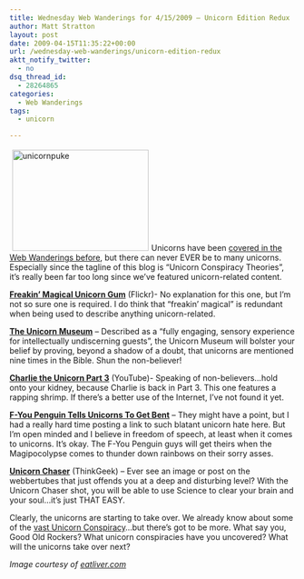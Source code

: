 ```yaml
---
title: Wednesday Web Wanderings for 4/15/2009 – Unicorn Edition Redux
author: Matt Stratton
layout: post
date: 2009-04-15T11:35:22+00:00
url: /wednesday-web-wanderings/unicorn-edition-redux
aktt_notify_twitter:
  - no
dsq_thread_id:
  - 28264865
categories:
  - Web Wanderings
tags:
  - unicorn

---
```

<a href="http://eatliver.com/i.php?n=4161" target="_blank"><img class="alignleft size-medium wp-image-5059" style="margin: 3px 5px;" title="unicornpuke" src="/wp-content/uploads/2009/04/unicornpuke-300x223.jpg" alt="unicornpuke" width="240" height="178" srcset="/wp-content/uploads/2009/04/unicornpuke-300x223.jpg 300w, /wp-content/uploads/2009/04/unicornpuke.jpg 550w" sizes="(max-width: 240px) 100vw, 240px" /></a>Unicorns have been <a href="/2009/02/04/wednesday-web-wanderings-for-242009-unicorn-edition/" target="_self">covered in the Web Wanderings before</a>, but there can never EVER be to many unicorns. Especially since the tagline of this blog is &#8220;Unicorn Conspiracy Theories&#8221;, it&#8217;s really been far too long since we&#8217;ve featured unicorn-related content.

<a href="http://www.flickr.com/photos/huggerindustries/3405290134/" target="_blank"><strong>Freakin&#8217; Magical Unicorn Gum</strong></a> (Flickr)- No explanation for this one, but I&#8217;m not so sure one is required. I do think that &#8220;freakin&#8217; magical&#8221; is redundant when being used to describe anything unicorn-related.

<a href="http://www.unicornmuseum.org/" target="_blank"><strong>The Unicorn Museum</strong></a> &#8211; Described as a &#8220;fully engaging, sensory experience for intellectually undiscerning guests&#8221;, the Unicorn Museum will bolster your belief by proving, beyond a shadow of a doubt, that unicorns are mentioned nine times in the Bible. Shun the non-believer!

<a href="http://www.youtube.com/watch?v=eaCCkfjPm0o" target="_blank"><strong>Charlie the Unicorn Part 3</strong></a> (YouTube)- Speaking of non-believers&#8230;hold onto your kidney, because Charlie is back in Part 3. This one features a rapping shrimp. If there&#8217;s a better use of the Internet, I&#8217;ve not found it yet.

<a href="http://fuckyoupenguin.blogspot.com/2009/03/at-least-i-exist-pretty-boy.html" target="_blank"><strong>F-You Penguin Tells Unicorns To Get Bent</strong></a> &#8211; They might have a point, but I had a really hard time posting a link to such blatant unicorn hate here. But I&#8217;m open minded and I believe in freedom of speech, at least when it comes to unicorns. It&#8217;s okay. The F-You Penguin guys will get theirs when the Magipocolypse comes to thunder down rainbows on their sorry asses.

<a href="http://www.thinkgeek.com/stuff/41/unicorn-chaser.html" target="_blank"><strong>Unicorn Chaser</strong></a> (ThinkGeek) &#8211; Ever see an image or post on the webbertubes that just offends you at a deep and disturbing level? With the Unicorn Chaser shot, you will be able to use Science to clear your brain and your soul&#8230;it&#8217;s just THAT EASY.

Clearly, the unicorns are starting to take over. We already know about some of the <a href="/2009/02/10/unicorns-in-the-real-world/" target="_self">vast Unicorn Conspiracy</a>&#8230;but there&#8217;s got to be more. What say you, Good Old Rockers? What unicorn conspiracies have you uncovered? What will the unicorns take over next?

_Image courtesy of <a href="http://eatliver.com/i.php?n=4161" target="_blank">eatliver.com</a>_